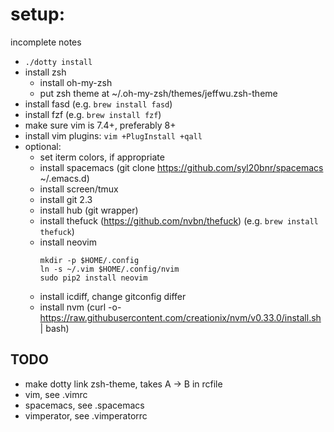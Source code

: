 # setup:

incomplete notes

- `./dotty install`
- install zsh
  - install oh-my-zsh
  - put zsh theme at ~/.oh-my-zsh/themes/jeffwu.zsh-theme
- install fasd (e.g. `brew install fasd`)
- install fzf (e.g. `brew install fzf`)
- make sure vim is 7.4+, preferably 8+
- install vim plugins: `vim +PlugInstall +qall`
- optional:
  - set iterm colors, if appropriate
  - install spacemacs (git clone https://github.com/syl20bnr/spacemacs ~/.emacs.d)
  - install screen/tmux
  - install git 2.3
  - install hub (git wrapper)
  - install thefuck (https://github.com/nvbn/thefuck) (e.g. `brew install thefuck`)
  - install neovim
    ```
    mkdir -p $HOME/.config
    ln -s ~/.vim $HOME/.config/nvim
    sudo pip2 install neovim
    ```
  - install icdiff, change gitconfig differ
  - install nvm (curl -o- https://raw.githubusercontent.com/creationix/nvm/v0.33.0/install.sh | bash)

## TODO
  - make dotty link zsh-theme, takes A -> B in rcfile
  - vim, see .vimrc
  - spacemacs, see .spacemacs
  - vimperator, see .vimperatorrc
